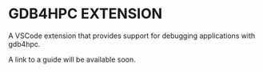 # GDB4HPC EXTENSION

A VSCode extension that provides support for debugging applications with gdb4hpc.

A link to a guide will be available soon.